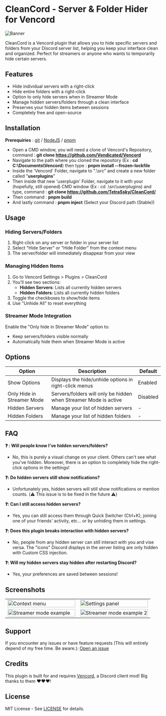 # CleanCord - Server & Folder Hider for Vencord

![Banner](https://repository-images.githubusercontent.com/1024448994/d3e41256-44b9-42c6-91d7-aeaa0fb88100)

CleanCord is a Vencord plugin that allows you to hide specific servers and folders from your Discord server list, helping you keep your interface clean and organized. Perfect for streamers or anyone who wants to temporarily hide certain servers.

## Features

- Hide individual servers with a right-click
- Hide entire folders with a right-click
- Option to only hide servers when in Streamer Mode
- Manage hidden servers/folders through a clean interface
- Preserves your hidden items between sessions
- Completely free and open-source

## Installation
**Prerequiries** : [git](https://git-scm.com/downloads) / [NodeJS](https://nodejs.org/en/download) / [pnpm](https://pnpm.io/installation)
- Open a CMD window, you will need a clone of Vencord's Repository, command : **git clone https://github.com/Vendicated/Vencord**
- Navigate to the path where you cloned the repository (Ex : **cd C:\Documents\Vencord**) then type : **pnpm install --frozen-lockfile**
- Inside the 'Vencord' Folder, navigate to ".\src\" and create a new folder called "**userplugins**"
- Then inside that new 'userplugin' Folder, navigate to it with your (hopefully, still opened) CMD window (Ex : cd .\src\userplugins\) and type, command : **git clone https://github.com/TetraSsky/CleanCord/**
- Then command : **pnpm build**
- And lastly command : **pnpm inject** (Select your Discord path (Stable))

## Usage

### Hiding Servers/Folders
1. Right-click on any server or folder in your server list
2. Select "Hide Server" or "Hide Folder" from the context menu
3. The server/folder will immediately disappear from your view

### Managing Hidden Items
1. Go to Vencord Settings > Plugins > CleanCord
2. You'll see two sections:
   - **Hidden Servers**: Lists all currently hidden servers
   - **Hidden Folders**: Lists all currently hidden folders
3. Toggle the checkboxes to show/hide items
4. Use "Unhide All" to reset everything

### Streamer Mode Integration
Enable the "Only hide in Streamer Mode" option to:
- Keep servers/folders visible normally
- Automatically hide them when Streamer Mode is active

## Options

| Option | Description | Default |
|--------|-------------|---------|
| Show Options | Displays the hide/unhide options in right-click menus | Enabled |
| Only Hide in Streamer Mode | Servers/folders will only be hidden when Streamer Mode is active | Disabled |
| Hidden Servers | Manage your list of hidden servers | - |
| Hidden Folders | Manage your list of hidden folders | - |

## FAQ

**❓ : Will people know I've hidden servers/folders?**
- No, this is purely a visual change on your client. Others can't see what you've hidden. Moreover, there is an option to completely hide the right-click options in the settings!

**❓: Do hidden servers still show notifications?**
- Unfortunately yes, hidden servers will still show notifications or mention counts. (⚠️ This issue is to be fixed in the future ⚠️)

**❓: Can I still access hidden servers?**
- Yes, you can still access them through Quick Switcher (Ctrl+K), joining one of your friends' activity, etc... or by unhiding them in settings.

**❓: Does this plugin breaks interaction with hidden servers?**
- No, people from any hidden server can still interact with you and vise versa. The "icons" Discord displays in the server listing are only hidden with Custom CSS injection.

**❓: Will my hidden servers stay hidden after restarting Discord?**
- Yes, your preferences are saved between sessions!

## Screenshots

<table>
  <tr>
    <td width="50%"><img src="https://github.com/user-attachments/assets/dc2c4882-fadf-451d-b6f1-2fe76af33a2f" alt="Context menu" style="width:100%"></td>
    <td width="50%"><img src="https://github.com/user-attachments/assets/b0eee9d8-8855-4ab5-a39c-1d0e9509d188" alt="Settings panel" style="width:100%"></td>
  </tr>
  <tr>
    <td width="50%"><img src="https://github.com/user-attachments/assets/ad205258-c8b9-4285-9037-01748aca20d7" alt="Streamer mode example" style="width:100%"></td>
    <td width="50%"><img src="https://github.com/user-attachments/assets/48fe619a-ca14-4643-af3c-7d1156daafdc" alt="Streamer mode example 2" style="width:100%"></td>
  </tr>
</table>

## Support

If you encounter any issues or have feature requests (This will entirely depend of my free time. Be aware.):
[Open an issue](https://github.com/yourusername/CleanCord/issues)

## Credits

This plugin is built for and requires [Vencord](https://github.com/Vendicated/Vencord), a Discord client mod! Big thanks to them ❤️❤️❤️!

## License
MIT License - See [LICENSE](LICENSE) for details.
